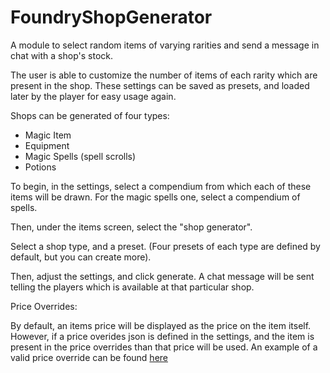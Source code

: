 # FoundryShopGenerator
A module to select random items of varying rarities and send a message in chat with a shop's stock.

The user is able to customize the number of items of each rarity which are present in the shop. These settings can be saved as presets, and loaded later by the player for easy usage again.


Shops can be generated of four types:

- Magic Item
- Equipment
- Magic Spells (spell scrolls)
- Potions

To begin, in the settings, select a compendium from which each of these items will be drawn. For the magic spells one, select a compendium of spells.


Then, under the items screen, select the "shop generator".

Select a shop type, and a preset. (Four presets of each type are defined by default, but you can create more).

Then, adjust the settings, and click generate. A chat message will be sent telling the players which is available at that particular shop.


Price Overrides:

By default, an items price will be displayed as the price on the item itself. However, if a price overides json is defined in the settings, and the item is present in the price overrides than that price will be used. An example of a valid price override can be found [here](https://github.com/NickClearyTech/FoundryShopGenerator/blob/v1.0.3/shop-generator/modules/shop_overrides_example.json)
